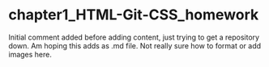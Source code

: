 # chapter1_HTML-Git-CSS_homework
Initial comment added before adding content, just trying to get a repository down.
Am hoping this adds as .md file. Not really sure how to format or add images here.
